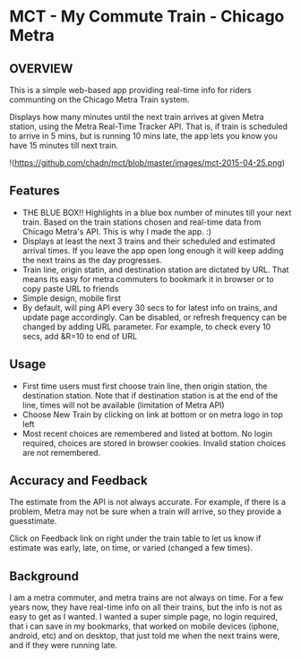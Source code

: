 # MCT - My Commute Train - Chicago Metra

## OVERVIEW

This is a simple web-based app providing real-time info for riders communting on the Chicago Metra Train system.

Displays how many minutes until the next train arrives at given Metra station, using the Metra Real-Time Tracker API.  That is, if train is scheduled to arrive in 5 mins, but is running 10 mins late, the app lets you know you have 15 minutes till next train.

!(https://github.com/chadn/mct/blob/master/images/mct-2015-04-25.png)

## Features

- THE BLUE BOX!! Highlights in a blue box number of minutes till your next train. Based on the train stations chosen and real-time data from Chicago Metra's API. This is why I made the app. :)
- Displays at least the next 3 trains and their scheduled and estimated arrival times.  If you leave the app open long enough it will keep adding the next trains as the day progresses.  
- Train line, origin statin, and destination station are dictated by URL.  That means its easy for metra commuters to bookmark it in browser or to copy paste URL to friends
- Simple design, mobile first
- By default, will ping API every 30 secs to for latest info on trains, and update page accordingly.  Can be disabled, or refresh frequency can be changed by adding URL parameter.  For example, to check every 10 secs, add &R=10 to end of URL

## Usage

- First time users must first choose train line, then origin station, the destination station.  Note that if destination station is at the end of the line, times will not be available (limitation of Metra API)
- Choose New Train by clicking on link at bottom or on metra logo in top left
- Most recent choices are remembered and listed at bottom.  No login required, choices are stored in browser cookies.  Invalid station choices are not remembered.

## Accuracy and Feedback

The estimate from the API is not always accurate. For example, if there is a problem, Metra may not be sure when a train will arrive, so they provide a guesstimate.  

Click on Feedback link on right under the train table to let us know if estimate was early, late, on time, or varied (changed a few times).  

## Background

I am a metra commuter, and metra trains are not always on time.  For a few years now, they have real-time info on all their trains, but the info is not as easy to get as I wanted.  I wanted a super simple page, no login required, that i can save in my bookmarks, that worked on mobile devices (iphone, android, etc) and on desktop, that just told me when the next trains were, and if they were running late.


